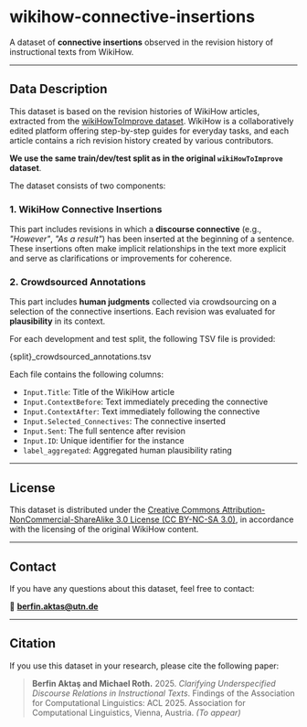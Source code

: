 # wikihow-connective-insertions

A dataset of **connective insertions** observed in the revision history of instructional texts from WikiHow.

---

##  Data Description

This dataset is based on the revision histories of WikiHow articles, extracted from the [wikiHowToImprove dataset](https://github.com/irshadbhat/wikiHowToImprove). WikiHow is a collaboratively edited platform offering step-by-step guides for everyday tasks, and each article contains a rich revision history created by various contributors.

**We use the same train/dev/test split as in the original `wikiHowToImprove` dataset**.

The dataset consists of two components:

### 1. WikiHow Connective Insertions

This part includes revisions in which a **discourse connective** (e.g., *"However"*, *"As a result"*) has been inserted at the beginning of a sentence. These insertions often make implicit relationships in the text more explicit and serve as clarifications or improvements for coherence.


### 2. Crowdsourced Annotations

This part includes **human judgments** collected via crowdsourcing on a selection of the connective insertions. Each revision was evaluated for **plausibility** in its context.

For each development and test split, the following TSV file is provided:

{split}_crowdsourced_annotations.tsv

Each file contains the following columns:

- `Input.Title`: Title of the WikiHow article  
- `Input.ContextBefore`: Text immediately preceding the connective  
- `Input.ContextAfter`: Text immediately following the connective  
- `Input.Selected_Connectives`: The connective inserted  
- `Input.Sent`: The full sentence after revision  
- `Input.ID`: Unique identifier for the instance  
- `label_aggregated`: Aggregated human plausibility rating  

---

## License

This dataset is distributed under the [Creative Commons Attribution-NonCommercial-ShareAlike 3.0 License (CC BY-NC-SA 3.0)](https://creativecommons.org/licenses/by-nc-sa/3.0/), in accordance with the licensing of the original WikiHow content.

---

## Contact

If you have any questions about this dataset, feel free to contact:

📧 **berfin.aktas@utn.de**

---

## Citation

If you use this dataset in your research, please cite the following paper:

> **Berfin Aktaş and Michael Roth.** 2025. *Clarifying Underspecified Discourse Relations in Instructional Texts*. Findings of the Association for Computational Linguistics: ACL 2025. Association for Computational Linguistics, Vienna, Austria. *(To appear)*


